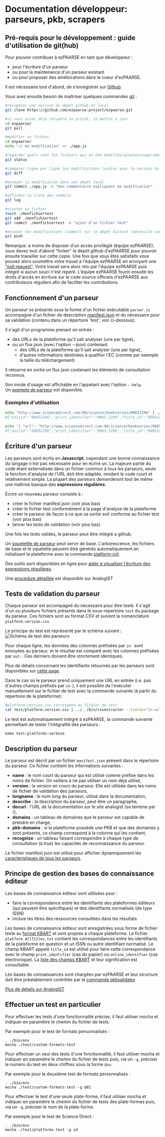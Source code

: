 # Documentation développeur: parseurs, pkb, scrapers #

## Pré-requis pour le développement : guide d'utilisation de git(hub) ##

Pour pouvoir contribuer à ezPAARSE en tant que développeur :

* pour l'écriture d'un parseur
* ou pour la maintenance d'un parseur existant
* ou pour proposer des améliorations dans le coeur d'ezPAARSE.

Il est nécessaire tout d'abord, de s'enregistrer sur [Github](https://github.com/).

Vous avez ensuite besoin de maîtriser quelques commandes [git](http://git-scm.com/) :

```bash
#récupérer une version du dépôt github en local
git clone https://github.com/ezpaarse-project/ezpaarse.git

#si vous aviez déjà récupéré le projet, le mettre à jour
cd ezpaarse/
git pull

#modifier un fichier
cd ezpaarse/
echo "// ma modification" >> ./app.js

#regarder quels sont les fichiers qui on été modifiés/ajoutés/supprimés (avant commit)
git status

#comparer ligne par ligne les modifications locales avec la version du dépôt locale avant modification
git diff

#envoyer la modification dans son dépôt local
git commit ./app.js -m "mon commentaire expliquant ma modification"

#afficher la liste des commits
git log

#ajouter un fichier
touch ./monfichiertest
git add ./monfichiertest
git commit ./monfichiertest -m "ajout d'un fichier test"

#envoyer les modifications (commit) sur le dépôt distant (nécessite une autorisation sur le dépôt distant)
git push
```

Remarque: à moins de disposer d'un accès privilégié (équipe ezPAARSE), vous devez tout d'abord "forker" le dépôt github d'ezPAARSE pour pouvoir ensuite travailler sur cette copie. Une fois que vous êtes satisfaits vous pouvez alors soumettre votre travail à l'équipe ezPAARSE en envoyant une ["pull request"](https://help.github.com/articles/using-pull-requests). Votre travail sera alors relu par l'équipe ezPAARSE puis intégré si aucun souci n'est repéré. L'équipe ezPAARSE fourni ensuite les droits d'accès en écriture sur le code source officiels d'ezPAARSE aux contributeurs réguliers afin de faciliter les contributions.

## Fonctionnement d'un parseur ##

Un parseur se présente sous la forme d'un fichier exécutable `parser.js` accompagné d'un fichier de description [manifest.json](https://github.com/ezpaarse-project/ezpaarse-parsers/blob/master/sd/manifest.json) et du nécessaire pour sa validation (contenu dans un répertoire 'test', voir ci-dessous).

Il s'agit d'un programme prenant en entrée :
  * des URLs de la plateforme qu'il sait analyser (une par ligne),
  * ou un flux json (avec l'option --json) contenant 
      * des URLs de la plateforme qu'il sait analyser (une par ligne),
      * d'autres informations destinées à qualifier l'EC (comme par exemple la taille du téléchargement)

Il retourne en sortie un flux json contenant les éléments de consultation reconnus.

Son mode d'usage est affichable en l'appelant avec l'option `--help`.  
Un [exemple de parseur](https://github.com/ezpaarse-project/ezpaarse-platforms/blob/master/js-parser-skeleton/parser.js) est disponible.

### Exemples d'utilisation ###
```bash
echo "http://www.sciencedirect.com:80/science/bookseries/00652296" | ./parser.js
#{"unitid":"00652296","print_identifier":"0065-2296","title_id":"00652296","rtype":"BOOKSERIE","mime":"MISC"}

echo '{ "url": "http://www.sciencedirect.com:80/science/bookseries/00652296", "status": 200 }' | ./parser.js --json
#{"unitid":"00652296","print_identifier":"0065-2296","title_id":"00652296","rtype":"BOOKSERIE","mime":"MISC"}
```


## Écriture d'un parseur ##

Les parseurs sont écrits en **Javascript**, cependant une bonne connaissance du langage n'est pas nécessaire pour en écrire un. La majeure partie du code étant externalisée dans un fichier commun à tous les parseurs, seule la fonction d'analyse de l'URL doit être adaptée, rendant le code court et relativement simple. La plupart des parseurs demanderont tout de même une maîtrise basique des **expressions régulières**.

Écrire un nouveau parseur consiste à :

* créer le fichier manifest.json (voir plus bas)
* créer le fichier test conformément à la page d'analyse de la plateforme
* créer le parseur de façon à ce que sa sortie soit conforme au fichier test (voir plus bas)
* lancer les tests de validation (voir plus bas)

Une fois les tests valides, le parseur peut être intégré a github.

Un [squelettte de parseur](https://github.com/ezpaarse-project/ezpaarse-parsers/blob/master/js-parser-skeleton) peut servir de base. L'arborescence, les fichiers de base et le squelette peuvent être générés automatiquement en initialisant la plateforme avec la commande [platform-init](/doc/tools.html#platform-init).

Des outils sont disponibles en ligne pour [aider à visualiser l'écriture des expressions régulières](http://www.regexper.com/).

Une [procédure détaillée](http://analogist.couperin.org/platforms/contribute/parser) est disponible sur AnalogIST

## Tests de validation du parseur

Chaque parseur est accompagné du nécessaire pour être testé. Il s'agit d'un ou plusieurs fichiers présents dans le sous-repertoire `test` du package du parseur. Ces fichiers sont au format CSV et suivent la nomenclature ``platform.version.csv``.  

Le principe du test est représenté par le schéma suivant :  
![Schéma de test des parseurs](images/ezPAARSE-Test-des-Parseurs.png "Test des parseurs")

Pour chaque ligne, les données des colonnes préfixées par `in-` sont envoyées au parseur, et le résultat est comparé avec les colonnes préfixées par `out-`. Ces derniers doivent être strictement identiques.  

Plus de détails concernant les identifiants retournés par les parseurs sont disponibles sur [cette page](./ec-attributes.html).

Dans le cas où le parseur prend uniquement une URL en entrée (i.e. pas d'autres champs préfixés par `in-`), il est possible de l'exécuter manuellement sur le fichier de test avec la commande suivante (à partir du répertoire de la plateforme):

```bash
#platform.version.csv correspond au fichier de test
cat test/platform.version.csv | ../../bin/csvextractor --fields="in-url" -c --noheader | ./parser.js
```

Le test est automatiquement intégré à ezPAARSE, la commande suivante permettant de tester l'intégralité des parseurs :

```
make test-platforms-verbose
```

## Description du parseur

Le parseur est décrit par un fichier ``manifest.json`` présent dans le répertoire du parseur.
Ce fichier contient les informations suivantes :

* **name** : le nom court du parseur qui est utilisé comme préfixe dans les noms de fichier. On veillera à ne pas utiliser un nom déjà utilisé,
* **version** : la version en cours du parseur. Elle est utilisée dans les noms de fichier de validation des parseurs,
* **longname** : le nom long du parseur, utilisé dans la documentation,
* **describe** : la description du parseur, peut être un paragraphe,
* **docurl** : l'URL de la documentation sur le site analogist (se termine par /),
* **domains** : un tableau de domaines que le parseur est capable de prendre en charge,
* **pkb-domains** : si la plateforme possède une PKB et que des domaines y sont présents, ce champ correspond à la colonne qui les contient,
* **recognize** : un tableau faisant correspondre à chaque type de consultation (à true) les capacités de reconnaissance du parseur.

Le fichier manifest.json est utilisé pour afficher dynamiquement les [caractéristiques de tous les parseurs](http://analogist.couperin.org/platforms/start#capacites-des-parseurs).


## Principe de gestion des bases de connaissance éditeur

Les bases de connaissance éditeur sont utilisées pour :

* faire la correspondance entre les identifiants des plateformes éditeurs (qui peuvent être spécifiques) et des identifiants normalisés (de type ISSN)
* inclure les titres des ressources consultées dans les résultats

Les bases de connaissance éditeur sont enregistrées sous forme de fichier texte au [format KBART](http://www.uksg.org/kbart/s1/summary) et sont propres à chaque plateforme.
Le fichier ``platform_AllTitles.txt`` contient les correspondances entre les identifiants de la plateforme en question et un ISSN ou autre identifiant normalisé. Le champ KBART appelé ``title_id`` est utilisé pour faire cette correspondance avec le champ ``print_identifier`` (cas du papier) ou ``online_identifier`` (cas électronique). La [liste des champs KBART](http://www.uksg.org/kbart/s5/guidelines/data_field_labels) et leur signification est consultable.

Les bases de connaissances sont chargées par ezPAARSE et leur structure doit être préalablement contrôlée par la [commande pkbvalidator](/doc/tools.html#pkbvalidator)

[Plus de détails sur AnalogIST](http://analogist.couperin.org/platforms/contribute/parser)

## Effectuer un test en particulier ##

Pour effectuer les tests d'une fonctionnalité précise, il faut utiliser mocha et indiquer en paramètre le chemin du fichier de tests.

Par exemple pour le test de formats personnalisés :
```console
. ./bin/env
mocha ./test/custom-formats-test
```

Pour effectuer un seul des tests d'une fonctionnalité, il faut utiliser mocha et indiquer en paramètre le chemin du fichier de tests puis, via un ``-g``, préciser le numéro du test en deux chiffres sous la forme ``@xx``.

Par exemple pour le deuxième test de formats personnalisés :
```console
. ./bin/env
mocha ./test/custom-formats-test -g @02
```

Pour effectuer le test d'une seule plate-forme, il faut utiliser mocha et indiquer en paramètre le chemin du fichier de tests des plate-formes puis, via un ``-g``, préciser le nom de la plate-forme.

Par exemple pour le test de Science Direct :
```console
. ./bin/env
mocha ./test/platforms-test -g sd
```

